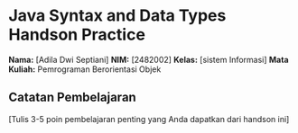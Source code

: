 # Java Syntax and Data Types Handson Practice

**Nama:** [Adila Dwi Septiani]
**NIM:** [2482002]
**Kelas:** [sistem Informasi]
**Mata Kuliah:** Pemrograman Berorientasi Objek

## Catatan Pembelajaran
[Tulis 3-5 poin pembelajaran penting yang Anda dapatkan dari handson ini]
